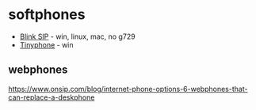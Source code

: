 # softphones

- [Blink SIP](http://icanblink.com/) - win, linux, mac, no g729
- [Tinyphone](https://github.com/voiceip/tinyphone) - win


## webphones

https://www.onsip.com/blog/internet-phone-options-6-webphones-that-can-replace-a-deskphone

